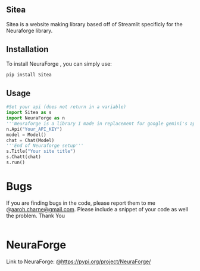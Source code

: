 ## Sitea

Sitea is a website making library based off of Streamlit specificly for the Neuraforge library. 


## Installation

To install NeuraForge , you can simply use:

```bash
pip install Sitea  
```

## Usage
```python
#Set your api (does not return in a variable)
import Sitea as s
import NeuraForge as n
'''Neuraforge is a library I made in replacement for google gemini's api sdk, below are the steps for a basic gemini chat in NeuraForge'''
n.Api("Your_API_KEY")
model = Model()
chat = Chat(Model)
'''End of Neuraforge setup'''
s.Title("Your site title")
s.Chatt(chat)
s.run()
```

# Bugs

If you are finding bugs in the code, please report them to me @aaroh.charne@gmail.com.
Please include a snippet of your code as well the problem. Thank You

```
```
# NeuraForge

Link to NeuraForge: @https://pypi.org/project/NeuraForge/

```